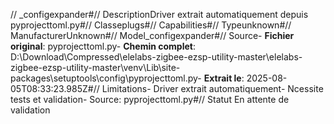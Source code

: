 // _configexpander#// DescriptionDriver extrait automatiquement depuis pyprojecttoml.py#// Classeplugs#// Capabilities#// Typeunknown#// ManufacturerUnknown#// Model_configexpander#// Source- **Fichier original**: pyprojecttoml.py- **Chemin complet**: D:\Download\Compressed\elelabs-zigbee-ezsp-utility-master\elelabs-zigbee-ezsp-utility-master\venv\Lib\site-packages\setuptools\config\pyprojecttoml.py- **Extrait le**: 2025-08-05T08:33:23.985Z#// Limitations- Driver extrait automatiquement- Ncessite tests et validation- Source: pyprojecttoml.py#// Statut En attente de validation